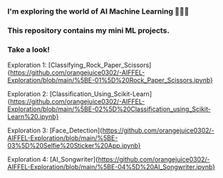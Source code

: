 ### I'm exploring the world of AI Machine Learning 👩🏻‍🚀

### This repository contains my mini ML projects.

### Take a look!


Exploration 1: [Classifying_Rock_Paper_Scissors]{https://github.com/orangejuice0302/-AIFFEL-Exploration/blob/main/%5BE-01%5D%20Rock_Paper_Scissors.ipynb}

Exploration 2: [Classification_Using_Scikit-Learn]{https://github.com/orangejuice0302/-AIFFEL-Exploration/blob/main/%5BE-02%5D%20Classification_using_Scikit-Learn%20.ipynb}

Exploration 3: [Face_Detection]{https://github.com/orangejuice0302/-AIFFEL-Exploration/blob/main/%5BE-03%5D%20Selfie%20Sticker%20App.ipynb}

Exploration 4: [AI_Songwriter]{https://github.com/orangejuice0302/-AIFFEL-Exploration/blob/main/%5BE-04%5D%20AI_Songwriter.ipynb}
